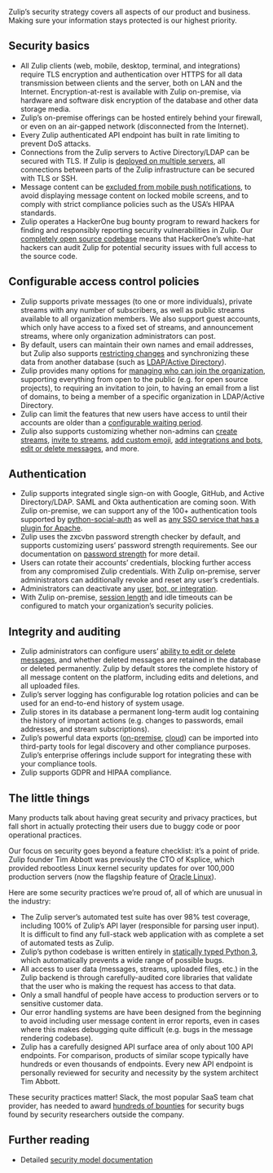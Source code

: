 Zulip’s security strategy covers all aspects of our product and
business. Making sure your information stays protected is our highest
priority.

## Security basics

- All Zulip clients (web, mobile, desktop, terminal, and integrations)
  require TLS encryption and authentication over HTTPS for all data
  transmission between clients and the server, both on LAN and the Internet.
  Encryption-at-rest is available with Zulip on-premise, via hardware and
  software disk encryption of the database and other data storage media.
- Zulip’s on-premise offerings can be hosted entirely behind your firewall,
  or even on an air-gapped network (disconnected from the Internet).
- Every Zulip authenticated API endpoint has built in rate limiting to
  prevent DoS attacks.
- Connections from the Zulip servers to Active Directory/LDAP can be secured
  with TLS.  If Zulip is
  [deployed on multiple servers](https://zulip.readthedocs.io/en/latest/production/deployment.html),
  all connections between parts of the Zulip infrastructure can be secured
  with TLS or SSH.
- Message content can be
  [excluded from mobile push notifications][redact-content],
  to avoid displaying message content on locked mobile screens, and to
  comply with strict compliance policies such as the USA’s HIPAA standards.
- Zulip operates a HackerOne bug bounty program to reward hackers for
  finding and responsibly reporting security vulnerabilities in Zulip.  Our
  [completely open source codebase](https://github.com/zulip/zulip) means
  that HackerOne’s white-hat hackers can audit Zulip for potential security
  issues with full access to the source code.

[redact-content]: https://zulip.readthedocs.io/en/latest/production/mobile-push-notifications.html#security-and-privacy

## Configurable access control policies

- Zulip supports private messages (to one or more individuals), private
  streams with any number of subscribers, as well as public streams
  available to all organization members.  We also support guest accounts,
  which only have access to a fixed set of streams, and announcement
  streams, where only organization administrators can post.
- By default, users can maintain their own names and email addresses, but
  Zulip also supports
  [restricting changes](/help/restrict-name-and-email-changes) and
  synchronizing these data from another database (such as
  [LDAP/Active Directory][ldap-name]).
- Zulip provides many options for
  [managing who can join the organization](/help/invite-new-users),
  supporting everything from open to the public (e.g. for open source
  projects), to requiring an invitation to join, to having an email from a
  list of domains, to being a member of a specific organization in
  LDAP/Active Directory.
- Zulip can limit the features that new users have access to until their
  accounts are older than a [configurable waiting period][waiting_period].
- Zulip also supports customizing whether non-admins can
  [create streams](/help/configure-who-can-create-streams),
  [invite to streams](/help/configure-who-can-invite-to-streams),
  [add custom emoji](/help/only-allow-admins-to-add-emoji),
  [add integrations and bots](/help/restrict-bot-creation),
  [edit or delete messages](/help/configure-message-editing-and-deletion),
  and more.

[waiting_period]: /help/restrict-permissions-of-new-members
[ldap-name]: https://zulip.readthedocs.io/en/latest/production/authentication-methods.html#ldap-including-active-directory

## Authentication

- Zulip supports integrated single sign-on with Google, GitHub, and Active
  Directory/LDAP. SAML and Okta authentication are coming soon. With Zulip
  on-premise, we can support any of the 100+ authentication tools supported
  by
  [python-social-auth](https://python-social-auth-docs.readthedocs.io/en/latest/backends/index.html#social-backends)
  as well as
  [any SSO service that has a plugin for Apache][apache-sso].
- Zulip uses the zxcvbn password strength checker by default, and supports
  customizing users’ password strength requirements. See our documentation
  on
  [password strength](https://zulip.readthedocs.io/en/latest/production/security-model.html#passwords)
  for more detail.
- Users can rotate their accounts’ credentials, blocking further access from
  any compromised Zulip credentials.  With Zulip on-premise, server
  administrators can additionally revoke and reset any user’s credentials.
- Administrators can deactivate any
  [user](/help/deactivate-or-reactivate-a-user),
  [bot, or integration](/help/deactivate-or-reactivate-a-bot).
- With Zulip on-premise,
  [session length](https://github.com/zulip/zulip/blob/master/zproject/prod_settings_template.py#L206)
  and idle timeouts can be configured to match your organization’s security
  policies.

[apache-sso]: https://zulip.readthedocs.io/en/latest/production/authentication-methods.html#apache-based-sso-with-remote-user

## Integrity and auditing

- Zulip administrators can configure users’
  [ability to edit or delete messages](/help/configure-message-editing-and-deletion),
  and whether deleted messages are retained in the database or deleted
  permanently. Zulip by default stores the complete history of all message
  content on the platform, including edits and deletions, and all uploaded
  files.
- Zulip’s server logging has configurable log rotation policies and can be
  used for an end-to-end history of system usage.
- Zulip stores in its database a permanent long-term audit log containing
  the history of important actions (e.g. changes to passwords, email
  addresses, and stream subscriptions).
- Zulip’s powerful data exports
  ([on-premise](https://zulip.readthedocs.io/en/latest/production/export-and-import.html),
  [cloud](/help/export-your-organization)) can be imported into third-party
  tools for legal discovery and other compliance purposes.  Zulip’s
  enterprise offerings include support for integrating these with your
  compliance tools.
- Zulip supports GDPR and HIPAA compliance.


## The little things

Many products talk about having great security and privacy practices, but
fall short in actually protecting their users due to buggy code or poor
operational practices.

Our focus on security goes beyond a feature checklist: it’s a point of
pride. Zulip founder Tim Abbott was previously the CTO of Ksplice, which
provided rebootless Linux kernel security updates for over 100,000
production servers (now the flagship feature of
[Oracle Linux](https://www.oracle.com/linux/)).

Here are some security practices we’re proud of, all of which are unusual in
the industry:

- The Zulip server’s automated test suite has over 98% test coverage,
  including 100% of Zulip’s API layer (responsible for parsing user input).
  It is difficult to find any full-stack web application with as complete a
  set of automated tests as Zulip.
- Zulip’s python codebase is written entirely in
  [statically typed Python 3](https://blog.zulip.org/2016/10/13/static-types-in-python-oh-mypy/),
  which automatically prevents a wide range of possible bugs.
- All access to user data (messages, streams, uploaded files, etc.) in the
  Zulip backend is through carefully-audited core libraries that validate
  that the user who is making the request has access to that data.
- Only a small handful of people have access to production servers or
  to sensitive customer data.
- Our error handling systems are have been designed from the beginning to
  avoid including user message content in error reports, even in cases where
  this makes debugging quite difficult (e.g. bugs in the message rendering
  codebase).
- Zulip has a carefully designed API surface area of only about 100 API
  endpoints. For comparison, products of similar scope typically have
  hundreds or even thousands of endpoints. Every new API endpoint is
  personally reviewed for security and necessity by the system architect Tim
  Abbott.

These security practices matter!  Slack, the most popular SaaS team chat
provider, has needed to award
[hundreds of bounties](https://hackerone.com/slack) for security bugs found
by security researchers outside the company.

## Further reading

- Detailed
  [security model documentation](https://zulip.readthedocs.io/en/latest/production/security-model.html)
